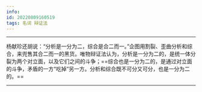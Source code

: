 ```yaml
---
info:
id: 20220809160519
tags: 名词 辩证法
---
```

---
杨献珍还胡说：“分析是一分为二，综合是合二而一。”企图用割裂、歪曲分析和综合，来兜售其合二而一的黑货。唯物辩证法认为，分析是一分为二的，是统一体分裂为两个对立面，以及它们之间的斗争；==综合也是一分为二的，是通过对立面的斗争，矛盾的一方“吃掉”另一方。分析和综合既不可分又可分，也是一分为二的。==

---

